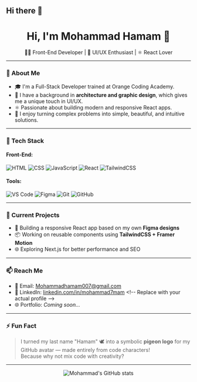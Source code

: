 ## Hi there 👋
 
 <!--
 **Mohammad7mam23/Mohammad7mam23** is a ✨ _special_ ✨ repository because its `README.md` (this file) appears on your GitHub profile.
 
 Here are some ideas to get you started:
 
 - 🔭 I’m currently working on ...
 - 🌱 I’m currently learning ...
 - 👯 I’m looking to collaborate on ...
 - 🤔 I’m looking for help with ...
 - 💬 Ask me about ...
 - 📫 How to reach me: ...
 - 😄 Pronouns: ...
 - ⚡ Fun fact: ...
 -->
 <h1 align="center">Hi, I'm Mohammad Hamam 👋</h1>
 <p align="center">
   🧑‍💻 Front-End Developer | 🎨 UI/UX Enthusiast | ⚛️ React Lover
 </p>
 
 ---
 
 ### 🧠 About Me
 - 🎓 I'm a Full-Stack Developer trained at Orange Coding Academy.
 - 🎨 I have a background in **architecture and graphic design**, which gives me a unique touch in UI/UX.
 - ⚛️ Passionate about building modern and responsive React apps.
 - 🧩 I enjoy turning complex problems into simple, beautiful, and intuitive solutions.
 
 ---
 
 ### 💼 Tech Stack
 #### Front-End:
 ![HTML](https://img.shields.io/badge/-HTML5-E34F26?style=flat&logo=html5&logoColor=white)
 ![CSS](https://img.shields.io/badge/-CSS3-1572B6?style=flat&logo=css3)
 ![JavaScript](https://img.shields.io/badge/-JavaScript-F7DF1E?style=flat&logo=javascript&logoColor=000)
 ![React](https://img.shields.io/badge/-React-61DAFB?style=flat&logo=react)
 ![TailwindCSS](https://img.shields.io/badge/-TailwindCSS-38B2AC?style=flat&logo=tailwind-css)
 
 #### Tools:
 ![VS Code](https://img.shields.io/badge/-VSCode-007ACC?style=flat&logo=visual-studio-code)
 ![Figma](https://img.shields.io/badge/-Figma-F24E1E?style=flat&logo=figma)
 ![Git](https://img.shields.io/badge/-Git-F05032?style=flat&logo=git)
 ![GitHub](https://img.shields.io/badge/-GitHub-181717?style=flat&logo=github)
 
 ---
 
 ### 🔭 Current Projects
 - 🚀 Building a responsive React app based on my own **Figma designs**
 - 📦 Working on reusable components using **TailwindCSS + Framer Motion**
 - 🌐 Exploring Next.js for better performance and SEO
 
 ---
 
 ### 📫 Reach Me
 - 💌 Email: [Mohammadhamam007@gmail.com](mailto:Mohammadhamam007@gmail.com)
 - 💼 LinkedIn: [linkedin.com/in/mohammad7mam]([https://linkedin.com/in/mohammad7mam](https://www.linkedin.com/in/mohammad-hamam-5b0b3b153/)) <!-- Replace with your actual profile -->
 - 🌐 Portfolio: *Coming soon...*
 
 ---
 
 ### ⚡ Fun Fact
 > I turned my last name "Hamam" 🕊️ into a symbolic **pigeon logo** for my GitHub avatar — made entirely from code characters!  
 > Because why not mix code with creativity?
 
 ---
 
 <div align="center">
   <img src="https://github-readme-stats.vercel.app/api?username=Mohammad7mam23&show_icons=true&theme=radical" alt="Mohammad's GitHub stats" />
 </div>
